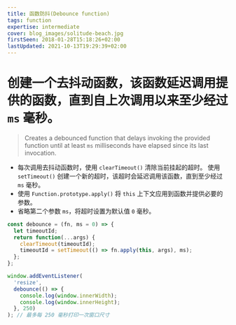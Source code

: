 ```yaml
---
title: 函数防抖(Debounce function)
tags: function
expertise: intermediate
cover: blog_images/solitude-beach.jpg
firstSeen: 2018-01-28T15:18:26+02:00
lastUpdated: 2021-10-13T19:29:39+02:00
---
```


# 创建一个去抖动函数，该函数延迟调用提供的函数，直到自上次调用以来至少经过 `ms` 毫秒。
> Creates a debounced function that delays invoking the provided function until at least `ms` milliseconds have elapsed since its last invocation.

- 每次调用去抖动函数时，使用 `clearTimeout()` 清除当前挂起的超时。 使用 `setTimeout()` 创建一个新的超时，该超时会延迟调用该函数，直到至少经过 `ms` 毫秒。
- 使用 `Function.prototype.apply()` 将 `this` 上下文应用到函数并提供必要的参数。
- 省略第二个参数 `ms`，将超时设置为默认值 `0` 毫秒。

```js
const debounce = (fn, ms = 0) => {
  let timeoutId;
  return function(...args) {
    clearTimeout(timeoutId);
    timeoutId = setTimeout(() => fn.apply(this, args), ms);
  };
};
```

```js
window.addEventListener(
  'resize',
  debounce(() => {
    console.log(window.innerWidth);
    console.log(window.innerHeight);
  }, 250)
); // 最多每 250 毫秒打印一次窗口尺寸
```
